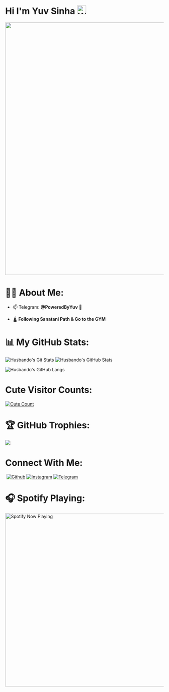 # Hi I'm Yuv Sinha <img src="https://user-images.githubusercontent.com/1303154/88677602-1635ba80-d120-11ea-84d8-d263ba5fc3c0.gif" width="28px" alt="Whats Up">
<img src="https://te.legra.ph/file/08f6b5ab1a08059eac351.jpg" width="800">

# 🙋‍♂️ About Me:

- 📫  Telegram: **@PoweredByYuv** :shark:

- 🛕 **Following Sanatani Path & Go to the GYM**

# 📊 My GitHub Stats:

![Husbando's Git Stats](https://github-readme-stats.vercel.app/api?username=Husbandoo&include_all_commits=true&count_private=true&theme=tokyonight)
![Husbando's GitHub Stats](https://github-readme-streak-stats.herokuapp.com?user=Husbandoo&theme=tokyonight)

![Husbando's GitHub Langs](https://github-readme-stats.vercel.app/api/top-langs/?username=Husbandoo&theme=tokyonight&layout=compact&langs_count=6)

# Cute Visitor Counts:

<a href="https://t.me/Husbandoo"><img alt="Cute Count" src="https://count.getloli.com/get/@Husbandoo?theme=rule34" /></a>

# 🏆 GitHub Trophies:

![](https://github-profile-trophy.vercel.app/?username=Husbandoo&theme=chalk&no-frame=true&no-bg=false&margin-w=4)

# Connect With Me:

<p align="left">

<a href="https://open.spotify.com/user/31u5njz4tr635omh4uguzsnv3c5m?si=cuzm1sM4TkishAZ-afSxLw?si=F7PO8_ALQrK5tTFp5Adskg&utm_source=copy-link"><img src="https://img.shields.io/badge/Spotify-1ED760?&style=for-the-badge&logo=spotify&logoColor=white" alt="" srcset=""></a>
[![Github](https://img.shields.io/badge/-Github-181717?style=for-the-badge&logo=Github&logoColor=white)](https://github.com/Husbandoo)
[![Instagram](https://img.shields.io/badge/Instagram-Moodynight?style=for-the-badge&logo=instagram&logoColor=white)](https://www.instagram.com/iflexuv)
[![Telegram](https://img.shields.io/badge/Telegram-2CA5E0?style=for-the-badge&logo=telegram&logoColor=white)](https://t.me/PoweredByYuv)
    
# 🎧 Spotify Playing:

<p align="center">

  <a href="https://open.spotify.com/user/31u5njz4tr635omh4uguzsnv3c5m?si=FZrcHEl7QAKwVYQZ3avjuA" target="_blank"><img src="https://now-playing-on-spotify.vercel.app/api/spotify" alt="Spotify Now Playing" width="550"/></a>

</p>
<!-- Proudly created with GPRM ( https://gprm.itsvg.in ) -->
